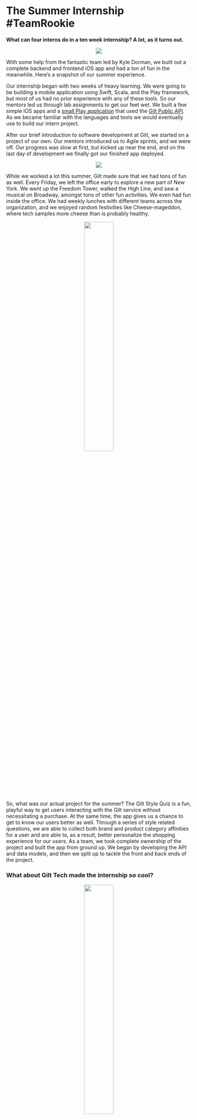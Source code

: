 # The Summer Internship #TeamRookie

**What can four interns do in a ten week internship? A lot, as it turns out.**

<p align="center">
<img src="http://i.imgur.com/LA5mUrj.jpg)"/>
</p>

With some help from the fantastic team led by Kyle Dorman, we built out a complete backend and frontend iOS app and had a ton of fun in the meanwhile. Here’s a snapshot of our summer experience. 

Our internship began with two weeks of heavy learning. We were going to be building a mobile application using Swift, Scala, and the Play framework, but most of us had no prior experience with any of these tools. So our mentors led us through lab assignments to get our feet wet. We built a few simple iOS apps and a [small Play application](https://github.com/gilt/gilttrest) that used the [Gilt Public API](https://dev.gilt.com). As we became familiar with the languages and tools we would eventually use to build our intern project.

After our brief introduction to software development at Gilt, we started on a project of our own. Our mentors introduced us to Agile sprints, and we were off. Our progress was slow at first, but kicked up near the end, and on the last day of development we finally got our finished app deployed.

<p align="center">
<img src="http://i.imgur.com/dVtZ4D9.jpg"/>
</p>


While we worked a lot this summer, Gilt made sure that we had tons of fun as well. Every Friday, we left the office early to explore a new part of New York. We went up the Freedom Tower, walked the High Line, and saw a musical on Broadway, amongst tons of other fun activities. We even had fun inside the office. We had weekly lunches with different teams across the organization, and we enjoyed random festivities like Cheese-mageddon, where tech samples more cheese than is probably healthy.


<center>
<img src="http://i.imgur.com/6dAZjWD.png"  height="40%" width="40%"/>
</center>


So, what was our actual project for the summer? The Gilt Style Quiz is a fun, playful way to get users interacting with the Gilt service without necessitating a purchase. At the same time, the app gives us a chance to get to know our users better as well. Through a series of style related questions, we are able to collect both brand and product category affinities for a user and are able to, as a result, better personalize the shopping experience for our users. As a team, we took complete ownership of the project and built the app from ground up. We began by developing the API and data models, and then we split up to tackle the front and back ends of the project.


### What about Gilt Tech made the internship so cool?

<center>
<img src="http://i.imgur.com/9Mx9tbu.png"  height="40%" width="40%"/>
</center>



#### Micro service architecture

Gilt uses micro services architecture to back the business operations. Because our service could be small and totally independent, we were able to make all of the design decisions in architecting the backend, super cool as an intern!  We created a RESTful API with [apidoc](https://github.com/mbryzek/apidoc), an opensource project for declaring the models and resources of a RESTful API that comes with a suite of client generators. 


<p align="center">
<img src="http://i.imgur.com/oeb6ktS.jpg"/>
</p>
#### Mentorship

Gilt provided a lot of resources to help us succeed and grow this summer. Right from the start we were introduced to individual mentors who helped us every step of the way, from learning Scala, Swift, and the magic that is AWS, to polishing out our product in the final week. Throughout the summer we had the opportunity to dine with the various tech teams and learn about the architecture supporting the Gilt backend and frontend. Erica also organized for us lunches with several executives from within Gilt and HBC, giving us firsthand insight to what drives the company.

From a project perspective, we had the chance to work with an amazing product manager, Hilah Almog, who defined our metrics of success and the scope of the application, as well as with a designer, Jose Salamone. It is easy sometimes to get caught in a cycle of code, test, and deploy without stopping to think of who is going to be using the product. However, getting the chance to work with non-engineers really helped keep the project in perspective. We weren't writing code just to develop our skills in Scala and Swift or even to gather data for the personalization team. Primarily, we were developing a product to enhance customer satisfaction, to show our users that shopping on Gilt is a fun, enjoyable experience, and to streamline their transition into using their personalized product feed. While developing our technical skills was important, one of the key takeaways from this summer was definitely that it is crucial to keep your users in mind while developing! 

#### Culture

<p align="center">
<img src="http://i.imgur.com/GYcJzx2.jpg"/>
</p>

Gilt has a unique, forward-thinking culture. The company constantly evaluates the tools it uses, and it is always open to exploring new technologies. We were exposed to this at the quarterly architecture council, where all the engineers spend a day discussing the current state of the Gilt technology stack and exploring possible new directions for tech. 

Gilt also has a unique open-source presence, and we used some of the Gilt open-source technologies in our project. [The Cleanroom Initiative](https://github.com/gilt/Cleanroom) is an open-sourced codebase in Swift providing help with data transactions in our application.


<p align="center">
<img src="http://i.imgur.com/ryYiW8J.jpg"/>
</p>

### Takeaways

Throughout the summer we were exposed to a host of skills that eased the software developement process. The adoption of standardized git workflows and explicit communication on project status through Agile sprints accelerated the development of our project across the short time frame.  If we listed all we learned this summer it would take about, oh say, ten weeks, but needless to say this was a summer that we'll all remember for a long time.